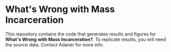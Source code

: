 # What's Wrong with Mass Incarceration

This repository contains the code that generates results and figures for **What's Wrong with Mass Incarceration?**. To replicate results, you will need the source data. Contact Adaner for more info. 


